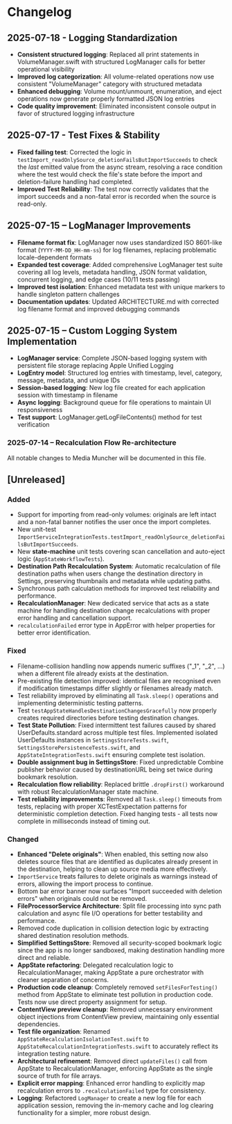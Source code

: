 # Changelog

## 2025-07-18 - Logging Standardization
- **Consistent structured logging**: Replaced all print statements in VolumeManager.swift with structured LogManager calls for better operational visibility
- **Improved log categorization**: All volume-related operations now use consistent "VolumeManager" category with structured metadata
- **Enhanced debugging**: Volume mount/unmount, enumeration, and eject operations now generate properly formatted JSON log entries
- **Code quality improvement**: Eliminated inconsistent console output in favor of structured logging infrastructure

## 2025-07-17 - Test Fixes & Stability
- **Fixed failing test**: Corrected the logic in `testImport_readOnlySource_deletionFailsButImportSucceeds` to check the *last* emitted value from the async stream, resolving a race condition where the test would check the file's state before the import and deletion-failure handling had completed.
- **Improved Test Reliability**: The test now correctly validates that the import succeeds and a non-fatal error is recorded when the source is read-only.

## 2025-07-15 – LogManager Improvements
- **Filename format fix**: LogManager now uses standardized ISO 8601-like format (`YYYY-MM-DD_HH-mm-ss`) for log filenames, replacing problematic locale-dependent formats
- **Expanded test coverage**: Added comprehensive LogManager test suite covering all log levels, metadata handling, JSON format validation, concurrent logging, and edge cases (10/11 tests passing)
- **Improved test isolation**: Enhanced metadata test with unique markers to handle singleton pattern challenges
- **Documentation updates**: Updated ARCHITECTURE.md with corrected log filename format and improved debugging commands

## 2025-07-15 – Custom Logging System Implementation
- **LogManager service**: Complete JSON-based logging system with persistent file storage replacing Apple Unified Logging
- **LogEntry model**: Structured log entries with timestamp, level, category, message, metadata, and unique IDs
- **Session-based logging**: New log file created for each application session with timestamp in filename
- **Async logging**: Background queue for file operations to maintain UI responsiveness 
- **Test support**: LogManager.getLogFileContents() method for test verification

### 2025-07-14 – Recalculation Flow Re-architecture

All notable changes to Media Muncher will be documented in this file.

## [Unreleased]

### Added
- Support for importing from read-only volumes: originals are left intact and a non-fatal banner notifies the user once the import completes.
- New unit-test `ImportServiceIntegrationTests.testImport_readOnlySource_deletionFailsButImportSucceeds`.
- New **state-machine** unit tests covering scan cancellation and auto-eject logic (`AppStateWorkflowTests`).
- **Destination Path Recalculation System**: Automatic recalculation of file destination paths when users change the destination directory in Settings, preserving thumbnails and metadata while updating paths.
- Synchronous path calculation methods for improved test reliability and performance.
- **RecalculationManager**: New dedicated service that acts as a state machine for handling destination change recalculations with proper error handling and cancellation support.
- `recalculationFailed` error type in AppError with helper properties for better error identification.

### Fixed
- Filename-collision handling now appends numeric suffixes ("_1", "_2", …) when a different file already exists at the destination.
- Pre-existing file detection improved: identical files are recognised even if modification timestamps differ slightly or filenames already match.
- Test reliability improved by eliminating all `Task.sleep()` operations and implementing deterministic testing patterns.
- Test `testAppStateHandlesDestinationChangesGracefully` now properly creates required directories before testing destination changes.
- **Test State Pollution**: Fixed intermittent test failures caused by shared UserDefaults.standard across multiple test files. Implemented isolated UserDefaults instances in `SettingsStoreTests.swift`, `SettingsStorePersistenceTests.swift`, and `AppStateIntegrationTests.swift` ensuring complete test isolation.
- **Double assignment bug in SettingsStore**: Fixed unpredictable Combine publisher behavior caused by destinationURL being set twice during bookmark resolution.
- **Recalculation flow reliability**: Replaced brittle `.dropFirst()` workaround with robust RecalculationManager state machine.
- **Test reliability improvements**: Removed all `Task.sleep()` timeouts from tests, replacing with proper XCTestExpectation patterns for deterministic completion detection. Fixed hanging tests - all tests now complete in milliseconds instead of timing out.

### Changed
- **Enhanced "Delete originals"**: When enabled, this setting now also deletes source files that are identified as duplicates already present in the destination, helping to clean up source media more effectively.
- `ImportService` treats failures to delete originals as warnings instead of errors, allowing the import process to continue.
- Bottom bar error banner now surfaces "Import succeeded with deletion errors" when originals could not be removed.
- **FileProcessorService Architecture**: Split file processing into sync path calculation and async file I/O operations for better testability and performance.
- Removed code duplication in collision detection logic by extracting shared destination resolution methods.
- **Simplified SettingsStore**: Removed all security-scoped bookmark logic since the app is no longer sandboxed, making destination handling more direct and reliable.
- **AppState refactoring**: Delegated recalculation logic to RecalculationManager, making AppState a pure orchestrator with cleaner separation of concerns.
- **Production code cleanup**: Completely removed `setFilesForTesting()` method from AppState to eliminate test pollution in production code. Tests now use direct property assignment for setup.
- **ContentView preview cleanup**: Removed unnecessary environment object injections from ContentView preview, maintaining only essential dependencies.
- **Test file organization**: Renamed `AppStateRecalculationIsolationTest.swift` to `AppStateRecalculationIntegrationTests.swift` to accurately reflect its integration testing nature.
- **Architectural refinement**: Removed direct `updateFiles()` call from AppState to RecalculationManager, enforcing AppState as the single source of truth for file arrays.
- **Explicit error mapping**: Enhanced error handling to explicitly map recalculation errors to `.recalculationFailed` type for consistency.
- **Logging**: Refactored `LogManager` to create a new log file for each application session, removing the in-memory cache and log clearing functionality for a simpler, more robust design. 